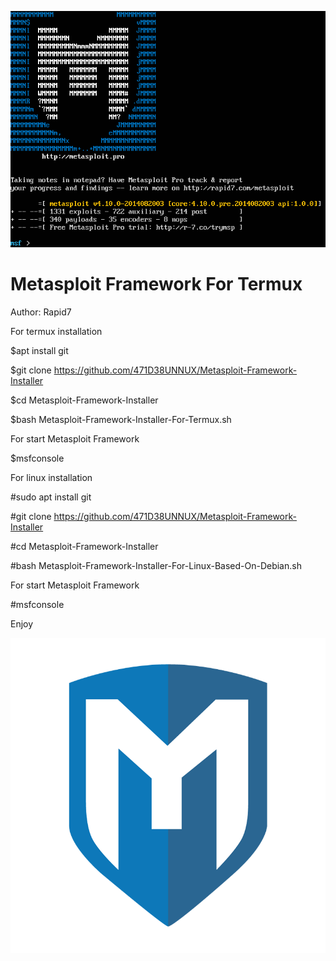 ![](Metasploit-1.png)

# Metasploit Framework For Termux

Author: Rapid7

For termux installation

$apt install git

$git clone https://github.com/471D38UNNUX/Metasploit-Framework-Installer

$cd Metasploit-Framework-Installer

$bash Metasploit-Framework-Installer-For-Termux.sh

For start Metasploit Framework

$msfconsole

For linux installation

#sudo apt install git

#git clone https://github.com/471D38UNNUX/Metasploit-Framework-Installer

#cd Metasploit-Framework-Installer

#bash Metasploit-Framework-Installer-For-Linux-Based-On-Debian.sh

For start Metasploit Framework

#msfconsole

Enjoy

![](fery_metasploit.png)
